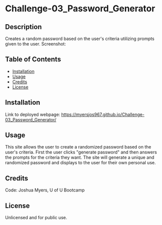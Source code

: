 # Challenge-03_Password_Generator

## Description
Creates a random password based on the user's criteria utilizing prompts given to the user.
Screenshot:

## Table of Contents
- [Installation](#installation)
- [Usage](#usage)
- [Credits](#credits)
- [License](#license)

## Installation
Link to deployed webpage: https://myersjos967.github.io/Challenge-03_Password_Generator/

## Usage
This site allows the user to create a randomized password based on the user's criteria.
First the user clicks "generate password" and then answers the prompts for the criteria they want.
The site will generate a unique and randomized password and displays to the user for their own personal use.

## Credits
Code: Joshua Myers, U of U Bootcamp

## License
Unlicensed and for public use.
